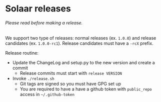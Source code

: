 # Solaar releases

###### Please read before making a release.

We support two type of releases: normal releases (ex. `1.0.0`) and release
candidates (ex. `1.0.0-rc1`). Release candidates must have a `-rcX` prefix.

Release routine:
  - Update the ChangeLog and setup.py to the new version and create a commit
    - Release commits must start with `release VERSION`
  - Invoke `./release.sh`
    - Git tags are signed so you must have GPG set up
    - You are required to have a have a github token with `public_repo` access
      in `~/.github-token`

